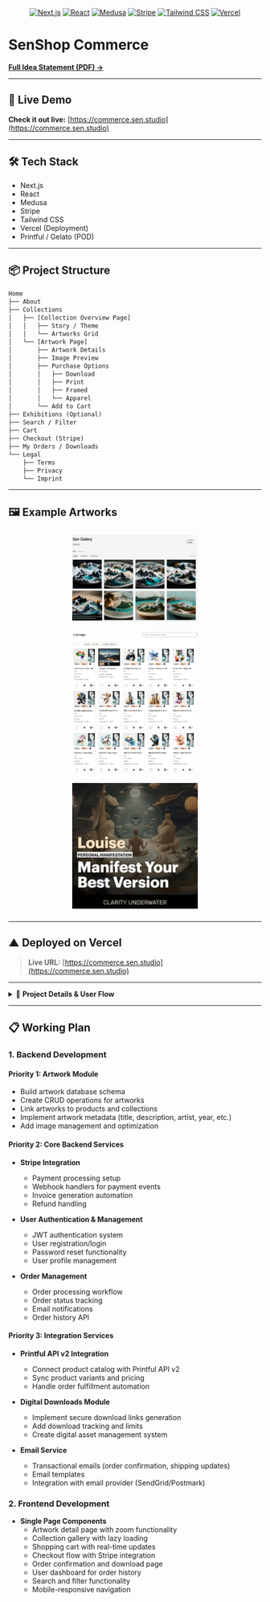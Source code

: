 <!-- Project Badges -->
<p align="center">
  <a href="https://nextjs.org/"><img src="https://img.shields.io/badge/Next.js-000?logo=nextdotjs&logoColor=white" alt="Next.js" /></a>
  <a href="https://react.dev/"><img src="https://img.shields.io/badge/React-20232a?logo=react&logoColor=61dafb" alt="React" /></a>
  <a href="https://medusajs.com/"><img src="https://img.shields.io/badge/Medusa-000?logo=medusa&logoColor=white" alt="Medusa" /></a>
  <a href="https://stripe.com/"><img src="https://img.shields.io/badge/Stripe-635bff?logo=stripe&logoColor=white" alt="Stripe" /></a>
  <a href="https://tailwindcss.com/"><img src="https://img.shields.io/badge/TailwindCSS-38bdf8?logo=tailwindcss&logoColor=white" alt="Tailwind CSS" /></a>
  <a href="https://vercel.com/"><img src="https://img.shields.io/badge/Vercel-000?logo=vercel&logoColor=white" alt="Vercel" /></a>
</p>

# SenShop Commerce

[**Full Idea Statement (PDF) →**](concept/SenShop_idea_statement.pdf)

---

## 🚀 Live Demo

**Check it out live:** [https://commerce.sen.studio](https://commerce.sen.studio)

---

## 🛠️ Tech Stack
- Next.js
- React
- Medusa
- Stripe
- Tailwind CSS
- Vercel (Deployment)
- Printful / Gelato (POD)

---

## 📦 Project Structure
```text
Home
├── About
├── Collections
│   ├── [Collection Overview Page]
│   │   ├── Story / Theme
│   │   └── Artworks Grid
│   └── [Artwork Page]
│       ├── Artwork Details
│       ├── Image Preview
│       ├── Purchase Options
│       │   ├── Download
│       │   ├── Print
│       │   ├── Framed
│       │   └── Apparel
│       └── Add to Cart
├── Exhibitions (Optional)
├── Search / Filter
├── Cart
├── Checkout (Stripe)
├── My Orders / Downloads
└── Legal
    ├── Terms
    ├── Privacy
    └── Imprint
```

---

## 🖼️ Example Artworks
<p align="center">
  <img src="concept/images/slide1.jpg" alt="Artwork Example 1" width="250" style="margin:8px;" />
  <img src="concept/images/slide2.jpg" alt="Artwork Example 2" width="250" style="margin:8px;" />
  <img src="concept/images/slide3.jpg" alt="Artwork Example 3" width="250" style="margin:8px;" />
</p>

---

## ▲ Deployed on Vercel


> **Live URL:** [https://commerce.sen.studio](https://commerce.sen.studio)

---

<details>
<summary>📖 <strong>Project Details & User Flow</strong></summary>

# Idea Statement

This project is a curated e-commerce experience built on React and Medusa. Users browse digital art exhibitions and themed collections. Each artwork can be purchased as a digital download or physical product (framed print, apparel) fulfilled by Print-on-Demand partners like Printful or Gelato. The shopping experience focuses on storytelling, visual exploration, and easy checkout via Stripe with automated invoice generation. 

### User Flow
1. Browse by collection or exhibition
2. Dive into a specific artwork
3. Choose purchase format:
   - Digital Download
   - Framed Print
   - T-Shirt / Apparel
4. Checkout with Stripe
5. Auto-generated invoice + delivery via POD

</details>

---

## 📋 Working Plan

### 1. Backend Development

#### Priority 1: Artwork Module
- Build artwork database schema
- Create CRUD operations for artworks
- Link artworks to products and collections
- Implement artwork metadata (title, description, artist, year, etc.)
- Add image management and optimization

#### Priority 2: Core Backend Services
- **Stripe Integration**
  - Payment processing setup
  - Webhook handlers for payment events
  - Invoice generation automation
  - Refund handling
  
- **User Authentication & Management**
  - JWT authentication system
  - User registration/login
  - Password reset functionality
  - User profile management
  
- **Order Management**
  - Order processing workflow
  - Order status tracking
  - Email notifications
  - Order history API

#### Priority 3: Integration Services
- **Printful API v2 Integration**
  - Connect product catalog with Printful API v2
  - Sync product variants and pricing
  - Handle order fulfillment automation
  
- **Digital Downloads Module**
  - Implement secure download links generation
  - Add download tracking and limits
  - Create digital asset management system
  
- **Email Service**
  - Transactional emails (order confirmation, shipping updates)
  - Email templates
  - Integration with email provider (SendGrid/Postmark)

### 2. Frontend Development
- **Single Page Components**
  - Artwork detail page with zoom functionality
  - Collection gallery with lazy loading
  - Shopping cart with real-time updates
  - Checkout flow with Stripe integration
  - Order confirmation and download page
  - User dashboard for order history
  - Search and filter functionality
  - Mobile-responsive navigation